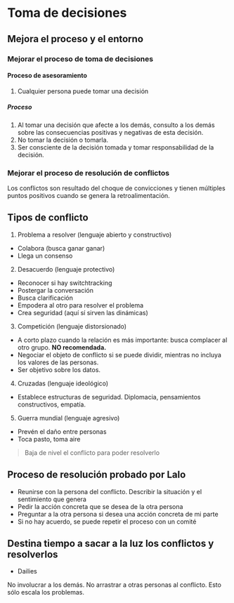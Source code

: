 # Toma de decisiones

## Mejora el proceso y el entorno

### Mejorar el proceso de toma de decisiones

#### Proceso de asesoramiento

1. Cualquier persona puede tomar una decisión

##### Proceso

1. Al tomar una decisión que afecte a los demás, consulto a los demás sobre las
consecuencias positivas y negativas de esta decisión.
2. No tomar la decisión o tomarla.
3. Ser consciente de la decisión tomada y tomar responsabilidad de la decisión.

### Mejorar el proceso de resolución de conflictos

Los conflictos son resultado del choque de convicciones y tienen múltiples
puntos positivos cuando se genera la retroalimentación.

## Tipos de conflicto

1. Problema a resolver (lenguaje abierto y constructivo)

- Colabora (busca ganar ganar)
- Llega un consenso

2. Desacuerdo (lenguaje protectivo)

- Reconocer si hay switchtracking
- Postergar la conversación
- Busca clarificación
- Empodera al otro para resolver el problema
- Crea seguridad (aquí sí sirven las dinámicas)

3. Competición (lenguaje distorsionado)

- A corto plazo cuando la relación es más importante: busca complacer al otro grupo. **NO recomendada.**
- Negociar el objeto de conflicto si se puede dividir, mientras no incluya los valores de las personas.
- Ser objetivo sobre los datos.

4. Cruzadas (lenguaje ideológico)

- Establece estructuras de seguridad. Diplomacia, pensamientos constructivos, empatía.

5. Guerra mundial (lenguaje agresivo)

- Prevén el daño entre personas
- Toca pasto, toma aire

> Baja de nivel el conflicto para poder resolverlo

## Proceso de resolución probado por Lalo

- Reunirse con la persona del conflicto. Describir la situación y el
sentimiento que genera
- Pedir la acción concreta que se desea de la otra persona
- Preguntar a la otra persona si desea una acción concreta de mi parte
- Si no hay acuerdo, se puede repetir el proceso con un comité

## Destina tiempo a sacar a la luz los conflictos y resolverlos

- Dailies

No involucrar a los demás. No arrastrar a otras personas al conflicto. Esto sólo escala los problemas.
